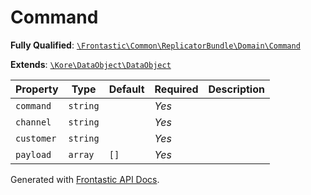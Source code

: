 #  Command

**Fully Qualified**: [`\Frontastic\Common\ReplicatorBundle\Domain\Command`](../../../../src/php/ReplicatorBundle/Domain/Command.php)

**Extends**: [`\Kore\DataObject\DataObject`](https://github.com/kore/DataObject)

Property|Type|Default|Required|Description
--------|----|-------|--------|-----------
`command` | `string` |  | *Yes* | 
`channel` | `string` |  | *Yes* | 
`customer` | `string` |  | *Yes* | 
`payload` | `array` | `[]` | *Yes* | 

Generated with [Frontastic API Docs](https://github.com/FrontasticGmbH/apidocs).
